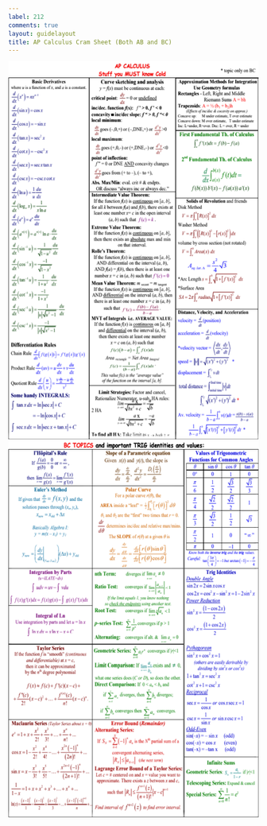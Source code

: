 ```yaml
---
label: 212
comments: true
layout: guidelayout
title: AP Calculus Cram Sheet (Both AB and BC)
---
```

<a href="url"><img src="/assets/CalcSheet1.png" align="left" height="761" width="600" ></a>
<a href="url"><img src="/assets/CalcSheet2.png" align="left" height="761" width="600" ></a>
